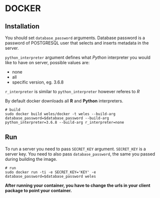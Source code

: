 # DOCKER

## Installation

You should set `database_password` arguments. Database password is a password of POSTGRESQL user that selects and inserts metadata in the server.

`python_interpreter` argument defines what *Python* interpreter you would like to have on server, possible values are:
* none
* all
* specific version, eg. 3.6.8

`r_interpreter` is similar to `python_interpreter` however referes to *R*

By default docker downloads all **R** and **Python** interpreters.

```
# build
sudo docker build weles/docker -t weles --build-arg database_password=$database_password --build-arg python_interpreter=3.6.8 --build-arg r_interpreter=none
```

## Run

To run a server you need to pass `SECRET_KEY` argument. `SECRET_KEY` is a server key. You need to also pass `database_password`, the same you passed during building the image.

```
# run
sudo docker run -ti -e SECRET_KEY='KEY' -e database_password=$database_password weles
```

**After running your container, you have to change the urls in your client package to point your container.**
